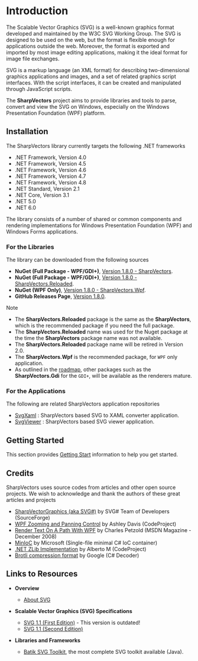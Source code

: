 # Introduction
The Scalable Vector Graphics (SVG) is a well-known graphics format developed and maintained by the W3C SVG Working Group. The SVG is designed to be used on the web, but the format is flexible enough for applications outside the web. Moreover, the format is exported and imported by most image editing applications, making it the ideal format for image file exchanges.

SVG is a markup language (an XML format) for describing two-dimensional graphics applications and images, and a set of related graphics script interfaces. With the script interfaces, it can be created and manipulated through JavaScript scripts.

The **SharpVectors** project aims to provide libraries and tools to parse, convert and view the SVG on Windows, especially on the Windows Presentation Foundation (WPF) platform.

## Installation
The SharpVectors library currently targets the following .NET frameworks
* .NET Framework, Version 4.0
* .NET Framework, Version 4.5
* .NET Framework, Version 4.6
* .NET Framework, Version 4.7
* .NET Framework, Version 4.8
* .NET Standard, Version 2.1
* .NET Core, Version 3.1
* .NET 5.0
* .NET 6.0

The library consists of a number of shared or common components and rendering implementations for Windows Presentation Foundation (WPF) and Windows Forms applications.

### For the Libraries
The library can be downloaded from the following sources
* **NuGet (Full Package - WPF/GDI+)**, [Version 1.8.0 - SharpVectors](https://www.nuget.org/packages/SharpVectors/).
* **NuGet (Full Package - WPF/GDI+)**, [Version 1.8.0 - SharpVectors.Reloaded](https://www.nuget.org/packages/SharpVectors.Reloaded/).
* **NuGet (WPF Only)**, [Version 1.8.0 - SharpVectors.Wpf](https://www.nuget.org/packages/SharpVectors.Wpf/).
* **GitHub Releases Page**, [Version 1.8.0](https://github.com/ElinamLLC/SharpVectors/releases).

> [!NOTE]
> * The **SharpVectors.Reloaded** package is the same as the **SharpVectors**, which is the recommended package if you need the full package.
> * The **SharpVectors.Reloaded** name was used for the Nuget package at the time the **SharpVectors** package name was not available.
> * The **SharpVectors.Reloaded** package name will be retired in Version 2.0.
> * The **SharpVectors.Wpf** is the recommended package, for `WPF` only application.
> * As outlined in the [roadmap](https://github.com/ElinamLLC/SharpVectors/issues/147), other packages such as the **SharpVectors.Gdi** for the `GDI+`, will be available as the renderers mature.

### For the Applications
The following are related SharpVectors application repositories
* [SvgXaml](https://github.com/ElinamLLC/SvgXaml) : SharpVectors based SVG to XAML converter application.
* [SvgViewer](https://github.com/ElinamLLC/SvgViewer) : SharpVectors based SVG viewer application.

## Getting Started
This section provides [Getting Start](xref:topic_getting_started) information to help you get started.

## Credits
SharpVectors uses source codes from articles and other open source projects. We wish to acknowledge and thank 
the authors of these great articles and projects
* [SharpVectorGraphics (aka SVG#)](https://sourceforge.net/projects/svgdomcsharp/) by SVG# Team of Developers (SourceForge)
* [WPF Zooming and Panning Control](https://www.codeproject.com/KB/WPF/zoomandpancontrol.aspx) by Ashley Davis (CodeProject)
* [Render Text On A Path With WPF](https://msdn.microsoft.com/en-us/magazine/dd263097.aspx) by Charles Petzold (MSDN Magazine - December 2008)
* [MinIoC](https://github.com/microsoft/MinIoC) by Microsoft (Single-file minimal C# IoC container)
* [.NET ZLib Implementation](https://www.codeproject.com/Tips/830793/NET-ZLib-Implementation) by Alberto M (CodeProject)
* [Brotli compression format](https://github.com/google/brotli) by Google (C# Decoder)

## Links to Resources
* **Overview**
	* [About SVG](https://www.w3.org/Graphics/SVG/About.html)

* **Scalable Vector Graphics (SVG) Specifications**
	* [SVG 1.1 (First Edition)](https://www.w3.org/TR/2003/REC-SVG11-20030114/) - This version is outdated!
	* [SVG 1.1 (Second Edition)](https://www.w3.org/TR/SVG11/)

* **Libraries and Frameworks**
	* [Batik SVG Toolkit](https://xmlgraphics.apache.org/batik/), the most complete SVG toolkit available (Java).
